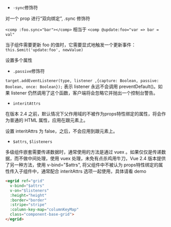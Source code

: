 
- `·sync`修饰符

对一个 prop 进行“双向绑定”, .sync 修饰符

`<comp :foo.sync="bar"></comp>` 相当于 `<comp @update:foo="var => bar = val"`

当子组件需要更新 foo 的值时，它需要显式地触发一个更新事件：`this.$emit('update:foo', newValue)`

设置多个属性

<comp v-bind.sync="{ foo: 1, bar: 2 }"></comp>


- `.passive`修饰符

`target.addEventListener(type, listener ,{capture: Boolean, passive: Boolean, once: Boolean});`
表示 listener 永远不会调用 preventDefault()。如果 listener 仍然调用了这个函数，客户端将会忽略它并抛出一个控制台警告。


- `interitAttrs`

在版本 2.4 之前，默认情况下父作用域的不被作为props特性绑定的属性，将会作为普通的 HTML 属性，应用在跟元素上。

设置 interitAttrs 为 false，之后，不会应用到跟元素上。

- `$attrs`, `$listeners`

多级组件嵌套需要传递数据时，通常使用的方法是通过 vuex 。如果仅仅是传递数据，而不做中间处理，使用 vuex 处理，未免有点杀鸡用牛刀，Vue 2.4 版本提供了另一种方法，使用 v-bind="$attrs", 将父组件中不被认为 props特性绑定的属性传入子组件中，通常配合 interitAttrs 选项一起使用，具体请看 demo 

``` html
<egrid ref="grid"
  v-bind="$attrs"
  v-on="$listeners"
  :height="height"
  :border="border"
  :stripe="stripe"
  :column-key-map="columnKeyMap"
  class="component-base-grid">
</egrid>
```